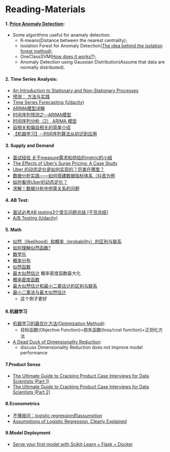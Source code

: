 # Reading-Materials
#### 1. [Price Anomaly Detection](https://towardsdatascience.com/time-series-of-price-anomaly-detection-13586cd5ff46): 
* Some algorithms useful for anamaly detection:  
  * K-means(Distance between the nearest centrality); 
  * Isolation Forest for Anomaly Detection([The idea behind the isolation forest method](https://quantdare.com/isolation-forest-algorithm/));
  * OneClassSVM([How does it works?](https://stats.stackexchange.com/questions/99162/what-is-one-class-svm-and-how-does-it-work));
  * Anomaly Detection using Gaussian Distribution(Assume that data are normally distributed).
#### 2. Time Series Analysis:
* [An Introduction to Stationary and Non-Stationary Processes](https://www.investopedia.com/articles/trading/07/stationary.asp)
* [预测： 方法与实践](https://otexts.com/fppcn/)
* [Time Series Forecasting (Udacity)](https://classroom.udacity.com/courses/ud980)
* [ARIMA模型详解](https://danzhuibing.github.io/ml_arima_basic.html)
* [时间序列预测之--ARIMA模型](https://www.cnblogs.com/bradleon/p/6827109.html)
* [时间序列分析（2） ARIMA 模型](https://zhuanlan.zhihu.com/p/60648709)
* [自相关和偏自相关的简单介绍](https://cloud.tencent.com/developer/article/1041785)
* [【机器学习】--时间序列算法从初识到应用](https://www.cnblogs.com/LHWorldBlog/p/9227045.html)
#### 3. Supply and Demand
* [面试经验 关于measure需求和供给的metric的小结](https://www.1point3acres.com/bbs/thread-774814-1-1.html)
* [The Effects of Uber’s Surge Pricing: A Case Study](https://drive.google.com/file/d/0B1s08BdVqCgrOHdwaGlEVVMwa1E/view?resourcekey=0-Gu-c0ZS8x8yxQNVYhLbnAg)
* [Uber 的动态定价是如何实现的？厉害在哪里？](https://itindex.net/detail/55677-uber-%E5%AE%9A%E4%BB%B7-%E5%9C%A8%E5%93%AA%E9%87%8C)
* [数据分析实践——如何搭建数据指标体系（抖音为例](https://blog.csdn.net/qq_34069667/article/details/107064289)
* [如何看待Uber的动态定价？](https://www.zhihu.com/question/31610444)
* [求解！数据分析中供需关系的问题](https://www.1point3acres.com/bbs/thread-787408-1-1.html)
#### 4. AB Test:
* [面试必考AB testing3个常见问题总结 [干货总结]](https://www.1point3acres.com/bbs/thread-705564-1-1.html)
* [A/B Testing (Udacity)](https://classroom.udacity.com/courses/ud257)
#### 5. Math
* [似然（likelihood）和概率（probability）的区别与联系](https://blog.csdn.net/songyu0120/article/details/85059149)
* [如何理解似然函数?](https://www.zhihu.com/question/54082000)
* [数学乐](https://www.shuxuele.com/)
* [概率分布](https://www.wikiwand.com/zh-sg/%E6%A6%82%E7%8E%87%E5%88%86%E5%B8%83)
* [似然函数](https://www.wikiwand.com/zh-sg/%E4%BC%BC%E7%84%B6%E5%87%BD%E6%95%B0)
* [最大似然估计](https://www.wikiwand.com/zh-sg/%E6%9C%80%E5%A4%A7%E4%BC%BC%E7%84%B6%E4%BC%B0%E8%AE%A1)
  概率密度函数最大化
* [概率密度函数](https://www.wikiwand.com/zh-sg/%E6%A6%82%E7%8E%87%E5%AF%86%E5%BA%A6%E5%87%BD%E6%95%B0)
* [最大似然估计和最小二乘估计的区别与联系](https://blog.csdn.net/xidianzhimeng/article/details/20847289)
* [最小二乘法与最大似然估计](https://zhuanlan.zhihu.com/p/55793850)
  * 这个例子更好
#### 6.机器学习
* [机器学习的最优化方法(Optimization Method)](https://lucky521.github.io/blog/machinelearning/2018/07/31/optimization-method.html):
  * 目标函数(Objective Function)=损失函数(loss/cost function)+正则化方法
* [A Dead Duck of Dimensionality Reduction](https://medium.com/@haydarozler/a-dead-duck-of-dimensionality-reduction-d3f90f9c127e):
  * discuss Dimensionality Reduction does not improve model performance
#### 7.Product Sense
* [The Ultimate Guide to Cracking Product Case Interviews for Data Scientists (Part 1)](https://towardsdatascience.com/the-ultimate-guide-to-cracking-business-case-interviews-for-data-scientists-part-1-cb768c37edf4#0c53)
* [The Ultimate Guide to Cracking Product Case Interviews for Data Scientists (Part 2)](https://towardsdatascience.com/the-ultimate-guide-to-cracking-business-case-interviews-for-data-scientists-part-2-7bc38fbe635f)
#### 8.Econometrics
* [不懂就问：logistic regression的assumption](https://www.1point3acres.com/bbs/thread-851207-1-1.html)
* [Assumptions of Logistic Regression, Clearly Explained](https://towardsdatascience.com/assumptions-of-logistic-regression-clearly-explained-44d85a22b290)
#### 9.Model Deployment
* [Serve your first model with Scikit-Learn + Flask + Docker](https://engineering.rappi.com/serve-your-first-model-with-scikit-learn-flask-docker-df95efbbd35e)
